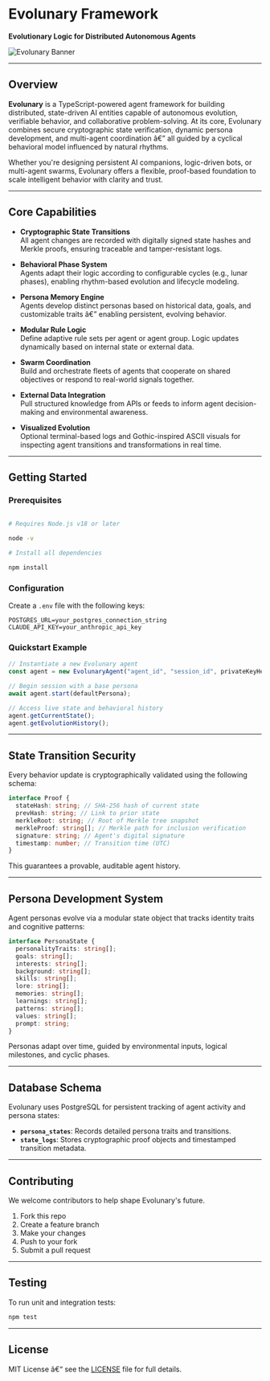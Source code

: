 # Evolunary Framework

**Evolutionary Logic for Distributed Autonomous Agents**

![Evolunary Banner](https://yourdomain.com/banner-placeholder.png)

---

## Overview

**Evolunary** is a TypeScript-powered agent framework for building distributed, state-driven AI entities capable of autonomous evolution, verifiable behavior, and collaborative problem-solving. At its core, Evolunary combines secure cryptographic state verification, dynamic persona development, and multi-agent coordination â€” all guided by a cyclical behavioral model influenced by natural rhythms.

Whether you're designing persistent AI companions, logic-driven bots, or multi-agent swarms, Evolunary offers a flexible, proof-based foundation to scale intelligent behavior with clarity and trust.

---

## Core Capabilities

- **Cryptographic State Transitions**  
  All agent changes are recorded with digitally signed state hashes and Merkle proofs, ensuring traceable and tamper-resistant logs.

- **Behavioral Phase System**  
  Agents adapt their logic according to configurable cycles (e.g., lunar phases), enabling rhythm-based evolution and lifecycle modeling.

- **Persona Memory Engine**  
  Agents develop distinct personas based on historical data, goals, and customizable traits â€” enabling persistent, evolving behavior.

- **Modular Rule Logic**  
  Define adaptive rule sets per agent or agent group. Logic updates dynamically based on internal state or external data.

- **Swarm Coordination**  
  Build and orchestrate fleets of agents that cooperate on shared objectives or respond to real-world signals together.

- **External Data Integration**  
  Pull structured knowledge from APIs or feeds to inform agent decision-making and environmental awareness.

- **Visualized Evolution**  
  Optional terminal-based logs and Gothic-inspired ASCII visuals for inspecting agent transitions and transformations in real time.

---

## Getting Started

### Prerequisites

```bash

# Requires Node.js v18 or later

node -v

# Install all dependencies

npm install
```

### Configuration

Create a `.env` file with the following keys:

```env
POSTGRES_URL=your_postgres_connection_string
CLAUDE_API_KEY=your_anthropic_api_key
```

### Quickstart Example

```ts
// Instantiate a new Evolunary agent
const agent = new EvolunaryAgent("agent_id", "session_id", privateKeyHex);

// Begin session with a base persona
await agent.start(defaultPersona);

// Access live state and behavioral history
agent.getCurrentState();
agent.getEvolutionHistory();
```

---

## State Transition Security

Every behavior update is cryptographically validated using the following schema:

```ts
interface Proof {
  stateHash: string; // SHA-256 hash of current state
  prevHash: string; // Link to prior state
  merkleRoot: string; // Root of Merkle tree snapshot
  merkleProof: string[]; // Merkle path for inclusion verification
  signature: string; // Agent's digital signature
  timestamp: number; // Transition time (UTC)
}
```

This guarantees a provable, auditable agent history.

---

## Persona Development System

Agent personas evolve via a modular state object that tracks identity traits and cognitive patterns:

```ts
interface PersonaState {
  personalityTraits: string[];
  goals: string[];
  interests: string[];
  background: string[];
  skills: string[];
  lore: string[];
  memories: string[];
  learnings: string[];
  patterns: string[];
  values: string[];
  prompt: string;
}
```

Personas adapt over time, guided by environmental inputs, logical milestones, and cyclic phases.

---

## Database Schema

Evolunary uses PostgreSQL for persistent tracking of agent activity and persona states:

- **`persona_states`**: Records detailed persona traits and transitions.
- **`state_logs`**: Stores cryptographic proof objects and timestamped transition metadata.

---

## Contributing

We welcome contributors to help shape Evolunary's future.

1. Fork this repo
2. Create a feature branch
3. Make your changes
4. Push to your fork
5. Submit a pull request

---

## Testing

To run unit and integration tests:

```bash
npm test
```

---

## License

MIT License â€“ see the [LICENSE](./LICENSE) file for full details.
